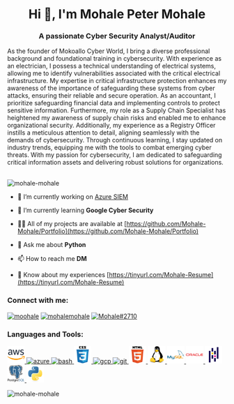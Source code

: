 <h1 align="center">Hi 👋, I'm Mohale Peter Mohale</h1>
<h3 align="center">A passionate Cyber Security Analyst/Auditor</h3>
As the founder of Mokoallo Cyber World, I bring a diverse professional background and foundational training in cybersecurity. With experience as an electrician, I possess a technical understanding of electrical systems, allowing me to identify vulnerabilities associated with the critical electrical infrastructure. My expertise in critical infrastructure protection enhances my awareness of the importance of safeguarding these systems from cyber attacks, ensuring their reliable and secure operation. As an accountant, I prioritize safeguarding financial data and implementing controls to protect sensitive information. Furthermore, my role as a Supply Chain Specialist has heightened my awareness of supply chain risks and enabled me to enhance organizational security. Additionally, my experience as a Registry Officer instills a meticulous attention to detail, aligning seamlessly with the demands of cybersecurity. Through continuous learning, I stay updated on industry trends, equipping me with the tools to combat emerging cyber threats. With my passion for cybersecurity, I am dedicated to safeguarding critical information assets and delivering robust solutions for organizations.
<br></br>


<p align="left"> <img src="https://komarev.com/ghpvc/?username=mohale-mohale&label=Profile%20views&color=0e75b6&style=flat" alt="mohale-mohale" /> </p>

- 🔭 I’m currently working on [Azure SIEM](https://github.com/Mohale-Mohale/Azure-SOC)

- 🌱 I’m currently learning **Google Cyber Security**

- 👨‍💻 All of my projects are available at [https://github.com/Mohale-Mohale/Portfolio](https://github.com/Mohale-Mohale/Portfolio)

- 💬 Ask me about **Python**

- 📫 How to reach me **DM**

- 📄 Know about my experiences [https://tinyurl.com/Mohale-Resume](https://tinyurl.com/Mohale-Resume)

<h3 align="left">Connect with me:</h3>
<p align="left">
<a href="https://twitter.com/moohale" target="blank"><img align="center" src="https://raw.githubusercontent.com/rahuldkjain/github-profile-readme-generator/master/src/images/icons/Social/twitter.svg" alt="moohale" height="30" width="40" /></a>
<a href="https://linkedin.com/in/mohalemohale" target="blank"><img align="center" src="https://raw.githubusercontent.com/rahuldkjain/github-profile-readme-generator/master/src/images/icons/Social/linked-in-alt.svg" alt="mohalemohale" height="30" width="40" /></a>
<a href="https://discord.gg/Mohale#2710" target="blank"><img align="center" src="https://raw.githubusercontent.com/rahuldkjain/github-profile-readme-generator/master/src/images/icons/Social/discord.svg" alt="Mohale#2710" height="30" width="40" /></a>
</p>

<h3 align="left">Languages and Tools:</h3>
<p align="left"> <a href="https://aws.amazon.com" target="_blank" rel="noreferrer"> <img src="https://raw.githubusercontent.com/devicons/devicon/master/icons/amazonwebservices/amazonwebservices-original-wordmark.svg" alt="aws" width="40" height="40"/> </a> <a href="https://azure.microsoft.com/en-in/" target="_blank" rel="noreferrer"> <img src="https://www.vectorlogo.zone/logos/microsoft_azure/microsoft_azure-icon.svg" alt="azure" width="40" height="40"/> </a> <a href="https://www.gnu.org/software/bash/" target="_blank" rel="noreferrer"> <img src="https://www.vectorlogo.zone/logos/gnu_bash/gnu_bash-icon.svg" alt="bash" width="40" height="40"/> </a> <a href="https://www.w3schools.com/css/" target="_blank" rel="noreferrer"> <img src="https://raw.githubusercontent.com/devicons/devicon/master/icons/css3/css3-original-wordmark.svg" alt="css3" width="40" height="40"/> </a> <a href="https://cloud.google.com" target="_blank" rel="noreferrer"> <img src="https://www.vectorlogo.zone/logos/google_cloud/google_cloud-icon.svg" alt="gcp" width="40" height="40"/> </a> <a href="https://git-scm.com/" target="_blank" rel="noreferrer"> <img src="https://www.vectorlogo.zone/logos/git-scm/git-scm-icon.svg" alt="git" width="40" height="40"/> </a> <a href="https://www.w3.org/html/" target="_blank" rel="noreferrer"> <img src="https://raw.githubusercontent.com/devicons/devicon/master/icons/html5/html5-original-wordmark.svg" alt="html5" width="40" height="40"/> </a> <a href="https://www.linux.org/" target="_blank" rel="noreferrer"> <img src="https://raw.githubusercontent.com/devicons/devicon/master/icons/linux/linux-original.svg" alt="linux" width="40" height="40"/> </a> <a href="https://www.mysql.com/" target="_blank" rel="noreferrer"> <img src="https://raw.githubusercontent.com/devicons/devicon/master/icons/mysql/mysql-original-wordmark.svg" alt="mysql" width="40" height="40"/> </a> <a href="https://www.oracle.com/" target="_blank" rel="noreferrer"> <img src="https://raw.githubusercontent.com/devicons/devicon/master/icons/oracle/oracle-original.svg" alt="oracle" width="40" height="40"/> </a> <a href="https://pandas.pydata.org/" target="_blank" rel="noreferrer"> <img src="https://raw.githubusercontent.com/devicons/devicon/2ae2a900d2f041da66e950e4d48052658d850630/icons/pandas/pandas-original.svg" alt="pandas" width="40" height="40"/> </a> <a href="https://www.postgresql.org" target="_blank" rel="noreferrer"> <img src="https://raw.githubusercontent.com/devicons/devicon/master/icons/postgresql/postgresql-original-wordmark.svg" alt="postgresql" width="40" height="40"/> </a> <a href="https://www.python.org" target="_blank" rel="noreferrer"> <img src="https://raw.githubusercontent.com/devicons/devicon/master/icons/python/python-original.svg" alt="python" width="40" height="40"/> </a> </p>

<p><img align="center" src="https://github-readme-stats.vercel.app/api/top-langs?username=mohale-mohale&show_icons=true&locale=en&layout=compact" alt="mohale-mohale" /></p>

